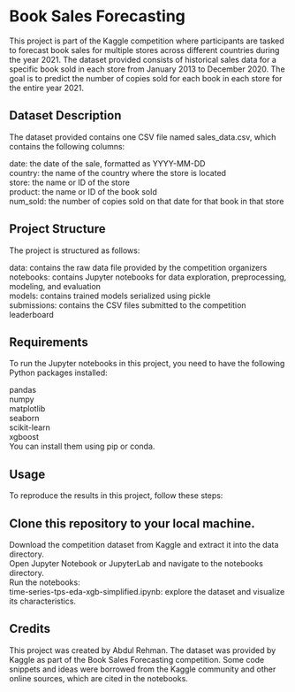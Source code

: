 # Book Sales Forecasting
This project is part of the Kaggle competition where participants are tasked to forecast book sales for multiple stores across different countries during the year 2021. The dataset provided consists of historical sales data for a specific book sold in each store from January 2013 to December 2020. The goal is to predict the number of copies sold for each book in each store for the entire year 2021.

## Dataset Description
The dataset provided contains one CSV file named sales_data.csv, which contains the following columns:

date: the date of the sale, formatted as YYYY-MM-DD </br>
country: the name of the country where the store is located </br>
store: the name or ID of the store </br>
product: the name or ID of the book sold </br>
num_sold: the number of copies sold on that date for that book in that store </br>
## Project Structure
The project is structured as follows:

data: contains the raw data file provided by the competition organizers </br>
notebooks: contains Jupyter notebooks for data exploration, preprocessing, modeling, and evaluation </br>
models: contains trained models serialized using pickle </br>
submissions: contains the CSV files submitted to the competition leaderboard </br>
## Requirements
To run the Jupyter notebooks in this project, you need to have the following Python packages installed:

pandas </br>
numpy </br>
matplotlib </br>
seaborn </br>
scikit-learn </br>
xgboost </br>
You can install them using pip or conda.

## Usage
To reproduce the results in this project, follow these steps:

## Clone this repository to your local machine.
Download the competition dataset from Kaggle and extract it into the data directory. </br>
Open Jupyter Notebook or JupyterLab and navigate to the notebooks directory. </br>
Run the notebooks: </br>
time-series-tps-eda-xgb-simplified.ipynb: explore the dataset and visualize its characteristics. </br>
## Credits
This project was created by Abdul Rehman. The dataset was provided by Kaggle as part of the Book Sales Forecasting competition. Some code snippets and ideas were borrowed from the Kaggle community and other online sources, which are cited in the notebooks.
